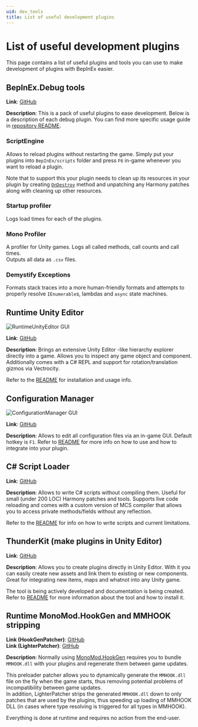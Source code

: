 ```yaml
---
uid: dev_tools
title: List of useful development plugins
---
```


# List of useful development plugins

This page contains a list of useful plugins and tools you can use 
to make development of plugins with BepInEx easier.

## BepInEx.Debug tools

**Link**: [GitHub](https://github.com/BepInEx/BepInEx.Debug)

**Description**: This is a pack of useful plugins to ease development. 
Below is a description of each debug plugin. You can find more specific 
usage guide in [repository README](https://github.com/BepInEx/BepInEx.Debug/blob/master/README.md).

### ScriptEngine

Allows to reload plugins without restarting the game. Simply put your 
plugins into `BepInEx/scripts` folder and press `F6` in-game whenever you 
want to reload a plugin.

Note that to support this your plugin needs to clean up its resources in 
your plugin by creating [`OnDestroy`](https://docs.unity3d.com/ScriptReference/MonoBehaviour.OnDestroy.html)
method and unpatching any Harmony patches along with cleaning up other resources.

### Startup profiler

Logs load times for each of the plugins.

### Mono Profiler

A profiler for Unity games. Logs all called methods, call counts and call times.  
Outputs all data as `.csv` files.

### Demystify Exceptions

Formats stack traces into a more human-friendly formats and attempts to properly 
resolve `IEnumerable`s, lambdas and `async` state machines.

## Runtime Unity Editor

![RuntimeUnityEditor GUI](https://user-images.githubusercontent.com/39247311/64476158-ce1a4c00-d18b-11e9-97d6-084452cdbf0a.PNG)

**Link**: [GitHub](https://github.com/ManlyMarco/RuntimeUnityEditor)

**Description**: Brings an extensive Unity Editor -like hierarchy explorer 
directly into a game. Allows you to inspect any game object and component. 
Additionally comes with a C# REPL and support for rotation/translation gizmos 
via Vectrocity.

Refer to the [README](https://github.com/ManlyMarco/RuntimeUnityEditor/blob/master/README.md) for installation 
and usage info.

## Configuration Manager

![ConfigurationManager GUI](https://github.com/BepInEx/BepInEx.ConfigurationManager/raw/master/Screenshot.PNG)

**Link**: [GitHub](https://github.com/BepInEx/BepInEx.ConfigurationManager)

**Description**: Allows to edit all configuration files via an in-game GUI. 
Default hotkey is `F1`. Refer to [README](https://github.com/BepInEx/BepInEx.ConfigurationManager/blob/master/README.md) for more info on how to use and 
how to integrate into your plugin.

## C# Script Loader

**Link**: [GitHub](https://github.com/denikson/BepInEx.ScriptLoader)

**Description**: Allows to write C# scripts without compiling them. Useful for small (under 200 LOC) 
Harmony patches and tools. Supports live code reloading and comes with a custom 
version of MCS compiler that allows you to access private methods/fields 
without any reflection.

Refer to the [README](https://github.com/denikson/BepInEx.ScriptLoader/blob/master/README.md) 
for info on how to write scripts and current limitations.

## ThunderKit (make plugins in Unity Editor)

**Link**: [GitHub](https://github.com/PassivePicasso/ThunderKit)

**Description**: Allows you to create plugins directly in Unity Editor. With it 
you can easily create new assets and link them to existing or new components. 
Great for integrating new items, maps and whatnot into any Unity game.

The tool is being actively developed and documentation is being created. 
Refer to [README](https://github.com/PassivePicasso/ThunderKit/blob/master/README.md) 
for more information about the tool and how to install it.

## Runtime MonoMod.HookGen and MMHOOK stripping

**Link (HookGenPatcher)**: [GitHub](https://github.com/harbingerofme/Bepinex.Monomod.HookGenPatcher)  
**Link (LighterPatcher)**: [GitHub](https://github.com/harbingerofme/LighterPatcher)

**Description**: Normally using [MonoMod.HookGen](https://github.com/MonoMod/MonoMod/blob/master/README-RuntimeDetour.md#using-hookgen) requires you to bundle `MMHOOK.dll` with your plugins and regenerate them 
between game updates.

This preloader patcher allows you to dynamically generate the `MMHOOK.dll` file on the fly when the game starts, thus 
removing potential problems of incompatibility between game updates.  
In addition, LighterPatcher strips the generated `MMHOOK.dll` down to only patches that are used by the plugins, thus 
speeding up loading of MMHOOK DLL (in cases where type resolving is triggered for all types in MMHOOK).

Everything is done at runtime and requires no action from the end-user.
